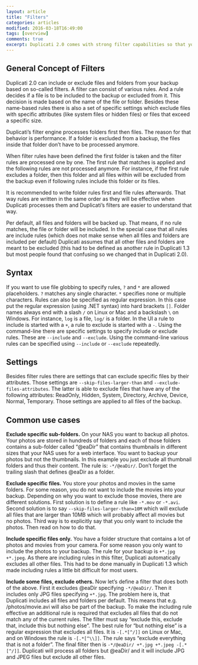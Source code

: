 ```yaml
---
layout: article
title: "Filters"
categories: articles
modified: 2016-03-18T16:49:00
tags: [overview]
comments: true
excerpt: Duplicati 2.0 comes with strong filter capabilities so that you can exactly define what files and folders go into your backup. 
---
```


## General Concept of Filters

Duplicati 2.0 can include or exclude files and folders from your backup based on so-called filters. A filter can consist of various rules. And a rule decides if a file is to be included to the backup or excluded from it. This decision is made based on the name of the file or folder. Besides these name-based rules there is also a set of specific settings which exclude files with specific attributes (like system files or hidden files) or files that exceed a specific size.

Duplicati’s filter engine processes folders first then files. The reason for that behavior is performance. If a folder is excluded from a backup, the files inside that folder don’t have to be processed anymore.

When filter rules have been defined the first folder is taken and the filter rules are processed one by one. The first rule that matches is applied and the following rules are not processed anymore. For instance, if the first rule excludes a folder, then this folder and all files within will be excluded from the backup even if following rules include this folder or its files.

It is recommended to write folder rules first and file rules afterwards. That way rules are written in the same order as they will be effective when Duplicati processes them and Duplicati’s filters are easier to understand that way.

Per default, all files and folders will be backed up. That means, if no rule matches, the file or folder will be included. In the special case that all rules are include rules (which does not make sense when all files and folders are included per default) Duplicati assumes that all other files and folders are meant to be excluded (this had to be defined as another rule in Duplicati 1.3 but most people found that confusing so we changed that in Duplicati 2.0).

## Syntax

If you want to use file globbing to specify rules, `?` and `*` are allowed placeholders. `?` matches any single character. `*` specifies none or multiple characters. Rules can also be specified as regular expression. In this case put the regular expression (using .NET syntax) into hard brackets `[]`. Folder names always end with a slash `/` on Linux or Mac and a backslash `\` on Windows. For instance, `log` is a file, `log/` is a folder. In the UI a rule to include is started with a `+`, a rule to exclude is started with a `-`. Using the command-line there are specific settings to specify include or exclude rules. These are `--include` and `--exclude`. Using the command-line various rules can be specified using `--include` or `--exclude` repeatedly.

## Settings
Besides filter rules there are settings that can exclude specific files by their attributes. Those settings are `--skip-files-larger-than` and `--exclude-files-attributes`. The latter is able to exclude files that have any of the following attributes: ReadOnly, Hidden, System, Directory, Archive, Device, Normal, Temporary. Those settings are applied to all files of the backup.

## Common use cases

**Exclude specific sub-folders.** On your NAS you want to backup all photos. Your photos are stored in hundreds of folders and each of those folders contains a sub-folder called “@eaDir” that contains thumbnails in different sizes that your NAS uses for a web interface. You want to backup your photos but not the thumbnails. In this example you just exclude all thumbnail folders and thus their content. The rule is: `-*/@eaDir/`. Don’t forget the trailing slash that defines @eaDir as a folder.

**Exclude specific files.** You store your photos and movies in the same folders. For some reason, you do not want to include the movies into your backup. Depending on why you want to exclude those movies, there are different solutions. First solution is to define a rule like `-*.mov` or `-*.avi`. Second solution is to say `--skip-files-larger-than=10M` which will exclude all files that are larger than 10MB which will probably affect all movies but no photos. Third way is to explicitly say that you only want to include the photos. Then read on how to do that.

**Include specific files only.** You have a folder structure that contains a lot of photos and movies from your camera. For some reason you only want to include the photos to your backup. The rule for your backup is `+*.jpg +*.jpeg`. As there are including rules in this filter, Duplicati automatically excludes all other files. This had to be done manually in Duplicati 1.3 which made including rules a little bit difficult for most users.

**Include some files, exclude others.** Now let’s define a filter that does both of the above. First it excludes @eaDir specifying `-*/@eaDir/`. Then it includes only JPG files specifying `+*.jpg`. The problem here is, that Duplicati includes all files and folders per default. This means that e.g. /photos/movie.avi will also be part of the backup. To make the including rule effective an additional rule is required that excludes all files that do not match any of the current rules. The filter must say “exclude this, exclude that, include this but nothing else”. The best rule for “but nothing else” is a regular expression that excludes all files. It is `-[.*[^/]]` on Linux or Mac, and on Windows the rule is `-[.*[^\\]]`. The rule says “exclude everything that is not a folder”. The final filter then is `-*/@eaDir/ +*.jpg +*.jpeg -[.*[^/]]`. Duplicati will process all folders but @eaDir/ and it will include JPG and JPEG files but exclude all other files.
